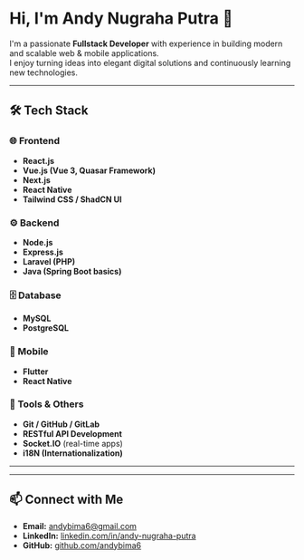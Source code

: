 # Hi, I'm Andy Nugraha Putra 👋  

I'm a passionate **Fullstack Developer** with experience in building modern and scalable web & mobile applications.  
I enjoy turning ideas into elegant digital solutions and continuously learning new technologies.  

---

## 🛠️ Tech Stack  

### 🌐 Frontend  
- **React.js**  
- **Vue.js (Vue 3, Quasar Framework)**  
- **Next.js**  
- **React Native**  
- **Tailwind CSS / ShadCN UI**  

### ⚙️ Backend  
- **Node.js**  
- **Express.js**  
- **Laravel (PHP)**  
- **Java (Spring Boot basics)**  

### 🗄️ Database  
- **MySQL**  
- **PostgreSQL**  

### 📱 Mobile  
- **Flutter**  
- **React Native**  

### 🔧 Tools & Others  
- **Git / GitHub / GitLab**  
- **RESTful API Development**  
- **Socket.IO** (real-time apps)  
- **i18N (Internationalization)**   

---

---

## 📫 Connect with Me  
- **Email:** andybima6@gmail.com  
- **LinkedIn:** [linkedin.com/in/andy-nugraha-putra](#)  
- **GitHub:** [github.com/andybima6](#)  

